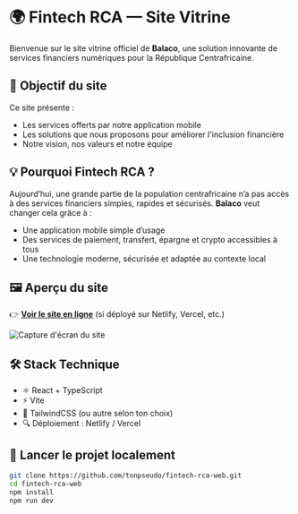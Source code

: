 # 🌍 Fintech RCA — Site Vitrine

Bienvenue sur le site vitrine officiel de **Balaco**, une solution innovante de services financiers numériques pour la République Centrafricaine.

## 🎯 Objectif du site

Ce site présente :
- Les services offerts par notre application mobile
- Les solutions que nous proposons pour améliorer l'inclusion financière
- Notre vision, nos valeurs et notre équipe

## 💡 Pourquoi Fintech RCA ?

Aujourd’hui, une grande partie de la population centrafricaine n’a pas accès à des services financiers simples, rapides et sécurisés. **Balaco** veut changer cela grâce à :
- Une application mobile simple d’usage
- Des services de paiement, transfert, épargne et crypto accessibles à tous
- Une technologie moderne, sécurisée et adaptée au contexte local

## 🖼️ Aperçu du site

👉 **[Voir le site en ligne](https://tonlien.netlify.app)** (si déployé sur Netlify, Vercel, etc.)

![Capture d'écran du site](./screenshot.png)

## 🛠️ Stack Technique

- ⚛️ React + TypeScript
- ⚡️ Vite
- 🎨 TailwindCSS (ou autre selon ton choix)
- 🔍 Déploiement : Netlify / Vercel

## 🧪 Lancer le projet localement

```bash
git clone https://github.com/tonpseudo/fintech-rca-web.git
cd fintech-rca-web
npm install
npm run dev

